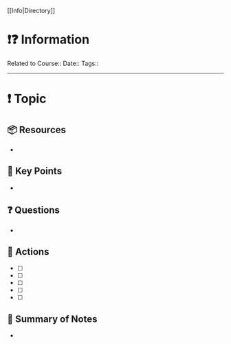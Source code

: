 [[Info|Directory]]
# ❗❓ Information
Related to Course::
Date::
Tags::

---
# ❗ Topic

 
## 📦 Resources
- 
## 🔑 Key Points
- 
## ❓ Questions
- 
## 🎯 Actions
- [ ] 
- [ ] 
- [ ] 
- [ ] 
- [ ] 
## 📃 Summary of Notes
- 